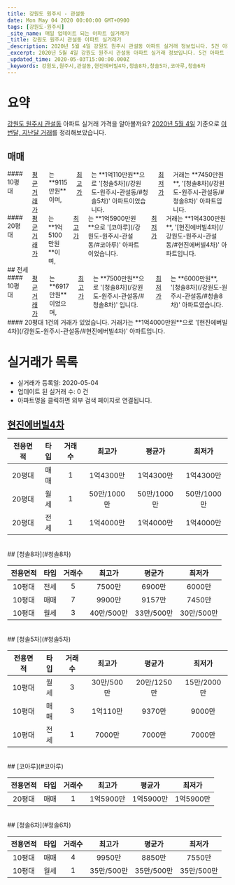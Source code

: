 ```yaml
---
title: 강원도 원주시 - 관설동
date: Mon May 04 2020 00:00:00 GMT+0900
tags: [강원도-원주시]
_site_name: 매일 업데이트 되는 아파트 실거래가
_title: 강원도 원주시 관설동 아파트 실거래가
_description: 2020년 5월 4일 강원도 원주시 관설동 아파트 실거래 정보입니다. 5건 아파트 정보가 있습니다.
_excerpt: 2020년 5월 4일 강원도 원주시 관설동 아파트 실거래 정보입니다. 5건 아파트 정보가 있습니다.
_updated_time: 2020-05-03T15:00:00.000Z
_keywords: 강원도,원주시,관설동,현진에버빌4차,청솔8차,청솔5차,코아루,청솔6차
---
```





# 요약
<ins>강원도 원주시 관설동</ins> 아파트 실거래 가격을 알아볼까요? <ins>2020년 5월 4일</ins> 기준으로 <ins>이번달, 지난달 거래</ins>를 정리해보았습니다.

## 매매
<div class="container">
<div class="six columns" markdown="1">
#### 10평대
<ins>평균 거래가</ins>는 **9115만원**이며, <ins>최고가</ins>는 **1억110만원**으로 '[청솔5차](/강원도-원주시-관설동/#청솔5차)' 아파트이었습니다. <ins>최저가</ins> 거래는 **7450만원**, '[청솔8차](/강원도-원주시-관설동/#청솔8차)' 아파트입니다.
</div>
<div class="six columns" markdown="1">
#### 20평대
<ins>평균 거래가</ins>는 **1억5100만원**이며, <ins>최고가</ins>는 **1억5900만원**으로 '[코아루](/강원도-원주시-관설동/#코아루)' 아파트이었습니다. <ins>최저가</ins> 거래는 **1억4300만원**, '[현진에버빌4차](/강원도-원주시-관설동/#현진에버빌4차)' 아파트입니다.
</div>
</div>
## 전세
<div class="container">
<div class="six columns" markdown="1">
#### 10평대
<ins>평균 거래가</ins>는 **6917만원**이었으며, <ins>최고가</ins>는 **7500만원**으로 '[청솔8차](/강원도-원주시-관설동/#청솔8차)' 입니다. <ins>최저가</ins>는 **6000만원**, '[청솔8차](/강원도-원주시-관설동/#청솔8차)' 아파트였습니다.
</div>
<div class="six columns" markdown="1">
#### 20평대
1건의 거래가 있었습니다. 거래가는 **1억4000만원**으로 '[현진에버빌4차](/강원도-원주시-관설동/#현진에버빌4차)' 아파트입니다.
</div>
</div>



# 실거래가 목록
- 실거래가 등록일: 2020-05-04
- 업데이트 된 실거래 수: 0 건
- 아파트명을 클릭하면 외부 검색 페이지로 연결됩니다.

## [현진에버빌4차](#현진에버빌4차)

|전용면적|타입|거래수|최고가|평균가|최저가|
|:---:|:---:|:---:|:---:|:---:|:---:|
|20평대|<span class="deal-type-1">매매</span>|1|1억4300만|1억4300만|1억4300만|
|20평대|<span class="deal-type-3">월세</span>|1|50만/1000만|50만/1000만|50만/1000만|
|20평대|<span class="deal-type-2">전세</span>|1|1억4000만|1억4000만|1억4000만|

<br/>
## [청솔8차](#청솔8차)

|전용면적|타입|거래수|최고가|평균가|최저가|
|:---:|:---:|:---:|:---:|:---:|:---:|
|10평대|<span class="deal-type-2">전세</span>|5|7500만|6900만|6000만|
|10평대|<span class="deal-type-1">매매</span>|7|9900만|9157만|7450만|
|10평대|<span class="deal-type-3">월세</span>|3|40만/500만|33만/500만|30만/500만|

<br/>
## [청솔5차](#청솔5차)

|전용면적|타입|거래수|최고가|평균가|최저가|
|:---:|:---:|:---:|:---:|:---:|:---:|
|10평대|<span class="deal-type-3">월세</span>|3|30만/500만|20만/1250만|15만/2000만|
|10평대|<span class="deal-type-1">매매</span>|3|1억110만|9370만|9000만|
|10평대|<span class="deal-type-2">전세</span>|1|7000만|7000만|7000만|

<br/>
## [코아루](#코아루)

|전용면적|타입|거래수|최고가|평균가|최저가|
|:---:|:---:|:---:|:---:|:---:|:---:|
|20평대|<span class="deal-type-1">매매</span>|1|1억5900만|1억5900만|1억5900만|

<br/>
## [청솔6차](#청솔6차)

|전용면적|타입|거래수|최고가|평균가|최저가|
|:---:|:---:|:---:|:---:|:---:|:---:|
|10평대|<span class="deal-type-1">매매</span>|4|9950만|8850만|7550만|
|10평대|<span class="deal-type-3">월세</span>|1|35만/500만|35만/500만|35만/500만|

<br/>



